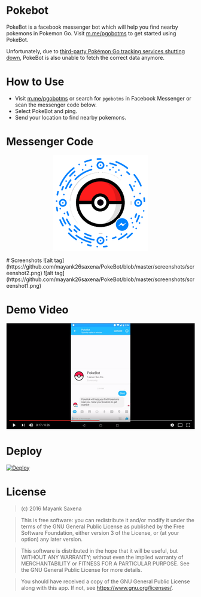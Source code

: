 # Pokebot
PokeBot is a facebook messenger bot which will help you find nearby pokemons in Pokemon Go. Visit [m.me/pgobotms](https://www.messenger.com/t/pgobotms/) to get started using PokeBot. 

Unfortunately, due to [third-party Pokémon Go tracking services shutting down](https://techcrunch.com/2016/08/01/third-party-pokemon-go-tracking-services-get-shut-down/), PokeBot is also unable to fetch the correct data anymore.  

# How to Use
- Visit [m.me/pgobotms](https://www.messenger.com/t/pgobotms/) or search for <code>pgobotms</code> in Facebook Messenger or scan the messenger code below.
- Select PokeBot and ping. 
- Send your location to find nearby pokemons.

# Messenger Code
<p align="center">
  <img src="https://github.com/mayank26saxena/PokeBot/blob/master/screenshots/messenger_code.png" alt="Pokebot's messenger code."/>
</p>
# Screenshots
![alt tag](https://github.com/mayank26saxena/PokeBot/blob/master/screenshots/screenshot2.png)
![alt tag](https://github.com/mayank26saxena/PokeBot/blob/master/screenshots/screenshot1.png)

# Demo Video
[![alt tag](https://github.com/mayank26saxena/PokeBot/blob/master/screenshots/screenshot4.png)](https://youtu.be/eShsuOf21Yo)

# Deploy

[![Deploy](https://www.herokucdn.com/deploy/button.svg)](https://heroku.com/deploy)

# License

>(c) 2016 Mayank Saxena 

>This is free software: you can redistribute it and/or modify it under the terms of the GNU General Public License as published by the Free Software Foundation, either version 3 of the License, or (at your option) any later version. 

>This software is distributed in the hope that it will be useful, but WITHOUT ANY WARRANTY; without even the implied warranty of MERCHANTABILITY or FITNESS FOR A PARTICULAR PURPOSE. See the GNU General Public License for more details. 

>You should have received a copy of the GNU General Public License along with this app. If not, see <https://www.gnu.org/licenses/>.
